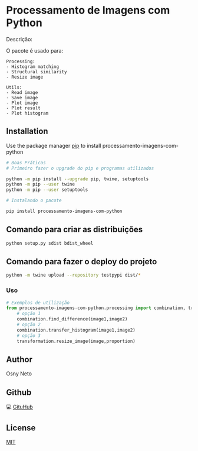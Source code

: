 # Processamento de Imagens com Python

Descrição: 

O pacote é usado para:
	
    Processing: 
	- Histogram matching
	- Structural similarity
	- Resize image

	Utils:
	- Read image
	- Save image
	- Plot image
	- Plot result
	- Plot histogram

## Installation

Use the package manager [pip](https://pip.pypa.io/en/stable/) to install processamento-imagens-com-python

```bash
# Boas Práticas
# Primeiro fazer o upgrade do pip e programas utilizados

python -m pip install --upgrade pip, twine, setuptools
python -m pip --user twine
python -m pip --user setuptools

# Instalando o pacote

pip install processamento-imagens-com-python
```

## Comando para criar as distribuições
```bash
python setup.py sdist bdist_wheel

```
## Comando para fazer o deploy do projeto

```bash
python -m twine upload --repository testpypi dist/*
```

### Uso

```python
# Exemplos de utilização
from processamento-imagens-com-python.processing import combination, transformation
    # opção 1
    combination.find_difference(image1,image2)
    # opção 2
    combination.transfer_histogram(image1,image2)
    # opção 3
    transformation.resize_image(image,proportion)
```

## Author
Osny Neto

## Github
💻 [GituHub](https://github.com/OsnyNeto/Programas_Python/tree/main/processamento_imagens_com_python)

## License
[MIT](https://choosealicense.com/licenses/mit/)